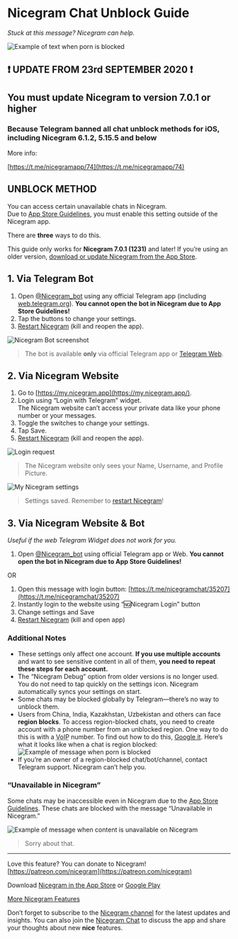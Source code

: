 # Nicegram Chat Unblock Guide

_Stuck at this message? Nicegram can help._

![Example of text when porn is blocked](images/ChannelBlockedPornBubble.png)

## ❗️ UPDATE FROM 23rd SEPTEMBER 2020 ❗️

## You must update Nicegram to version 7.0.1 or higher

### Because Telegram banned all chat unblock methods for iOS, including Nicegram 6.1.2, 5.15.5 and below

More info:

[https://t.me/nicegramapp/74](https://t.me/nicegramapp/74)

## UNBLOCK METHOD

You can access certain unavailable chats in Nicegram.  
Due to [App Store Guidelines][app-store-guidelines], you must enable this setting outside of the Nicegram app.

There are **three** ways to do this.

This guide only works for **Nicegram 7.0.1 (1231)** and later! If you’re using an older version, [download or update Nicegram from the App Store][nicegram-app-store].

## 1. Via Telegram Bot

1. Open [@Nicegram_bot](https://t.me/nicegram_bot) using any official Telegram app (including [web.telegram.org](https://web.telegram.org)). **You cannot open the bot in Nicegram due to App Store Guidelines!**
2. Tap the buttons to change your settings.
3. [Restart Nicegram][force-close] (kill and reopen the app).

![Nicegram Bot screenshot](images/UnlockBot.png)

> The bot is available **only** via official Telegram app or [Telegram Web](https://web.telegram.org).

## 2. Via Nicegram Website

1. Go to [https://my.nicegram.app](https://my.nicegram.app/).
2. Login using “Login with Telegram” widget.  
    The Nicegram website can’t access your private data like your phone number or your messages.
3. Toggle the switches to change your settings.
4. Tap Save.
5. [Restart Nicegram][force-close] (kill and reopen the app).

![Login request](images/LoginTelegramAuth.png)

> The Nicegram website only sees your Name, Username, and Profile Picture.

![My Nicegram settings](images/MyNicegramAppSettings.png)

> Settings saved. Remember to [restart Nicegram][force-close]!

## 3. Via Nicegram Website & Bot

_Useful if the web Telegram Widget does not work for you._

1. Open [@Nicegram_bot](https://t.me/nicegram_bot) using official Telegram app or Web. **You cannot open the bot in Nicegram due to App Store Guidelines!**

OR

1. Open this message with login button: [https://t.me/nicegramchat/35207](https://t.me/nicegramchat/35207)
2. Instantly login to the website using “🆖Nicegram Login” button
3. Change settings and Save
4. [Restart Nicegram][force-close] (kill and open app)

### Additional Notes

* These settings only affect one account.  **If you use multiple accounts** and want to see sensitive content in all of them, **you need to repeat these steps for each account.**
* The “Nicegram Debug” option from older versions is no longer used. You do not need to tap quickly on the settings icon. Nicegram automatically syncs your settings on start.
* Some chats may be blocked globally by Telegram—there’s no way to unblock them.
* Users from China, India, Kazakhstan, Uzbekistan and others can face **region blocks**. To access region-blocked chats, you need to create account with a phone number from an unblocked region. One way to do this is with a <abbr title="Voice over Internet Protocol">VoIP</abbr> number. To find out how to do this, [Google it](https://www.google.com/search?q=voip+number+for+telegram). Here’s what it looks like when a chat is region blocked:
 ![Example of message when porn is blocked](images/ChannelBlockedPornMessage.png)
* If you’re an owner of a region-blocked chat/bot/channel, contact Telegram support. Nicegram can’t help you.  

### “Unavailable in Nicegram”

Some chats may be inaccessible even in Nicegram due to the [App Store Guidelines][app-store-guidelines]. These chats are blocked with the message “Unavailable in Nicegram.”

![Example of message when content is unavailable on Nicegram](images/UnavailableInNicegram.png)

> Sorry about that.

* * *

Love this feature? You can donate to Nicegram! [https://patreon.com/nicegram](https://patreon.com/nicegram)

Download [Nicegram in the App Store][nicegram-app-store] or [Google Play][nicegram-google-play]

[More Nicegram Features](/features)

Don’t forget to subscribe to the [Nicegram channel](https://t.me/nicegramapp) for the latest updates and insights. You can also join the [Nicegram Chat](https://t.me/nicegramchat) to discuss the app and share your thoughts about new **nice** features.

[app-store-guidelines]: https://developer.apple.com/app-store/review/guidelines/#user-generated-content
[nicegram-app-store]: https://apps.apple.com/app/apple-store/id1608870673?pt=119567154&ct=nicegram.app&mt=8
[nicegram-google-play]: https://play.google.com/store/apps/details?id=app.nicegram&utm_source=nicegram.app&utm_medium=main&utm_campaign=web
[force-close]: https://support.apple.com/en-us/HT201330
